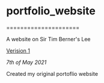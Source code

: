 # portfolio_website
=====================

A website on Sir Tim Berner's Lee

[Verision 1](https://sdowney1999.github.io/portfoliosite/index.html)

*7th of May 2021*

Created my original portoflio website

